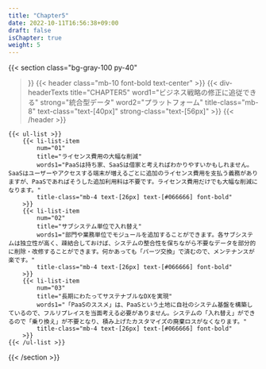 ```yaml
---
title: "Chapter5"
date: 2022-10-11T16:56:38+09:00
draft: false
isChapter: true
weight: 5
---
```


{{< section
    class="bg-gray-100 py-40"
>}}
    {{< header
        class="mb-10 font-bold text-center"
    >}}
        {{< div-headerTexts
            title="CHAPTER5"
            word1="ビジネス戦略の修正に追従できる"
            strong="統合型データ"
            word2="プラットフォーム"
            title-class="mb-8"
            text-class="text-[40px]"
            strong-class="text-[56px]"
        >}}
    {{< /header >}}

    {{< ul-list >}}
        {{< li-list-item 
            num="01"
            title="ライセンス費用の大幅な削減"
            words1="PaaSは持ち家、SaaSは借家と考えればわかりやすいかもしれません。SaaSはユーザーやアクセスする端末が増えるごとに追加のライセンス費用を支払う義務がありますが、PaaSであればそうした追加利用料は不要です。ライセンス費用だけでも大幅な削減になります。"
            title-class="mb-4 text-[26px] text-[#066666] font-bold"
        >}}
        {{< li-list-item 
            num="02"
            title="サブシステム単位で入れ替え"
            words1="部門や業務単位でモジュールを追加することができます。各サブシステムは独立性が高く、疎結合しておけば、システムの整合性を保ちながら不要なデータを部分的に削除・改修することができます。何かあっても「パーツ交換」で済むので、メンテナンスが楽です。"
            title-class="mb-4 text-[26px] text-[#066666] font-bold"
        >}}
        {{< li-list-item 
            num="03"
            title="長期にわたってサステナブルなDXを実現"
            words1="「PaaSのススメ」は、PaaSという土地に自社のシステム基盤を構築しているので、フルリプレイスを当面考える必要がありません。システムの「入れ替え」ができるので「乗り換え」が不要となり、積み上げたカスタマイズの廃棄ロスがなくなります。"
            title-class="mb-4 text-[26px] text-[#066666] font-bold"
        >}}
    {{< /ul-list >}} 
{{< /section >}}
